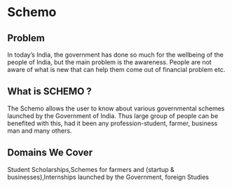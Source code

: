 # Schemo
## Problem
In today’s India, the government has done so much for the wellbeing of the people of India, but the main problem is the awareness. People are not aware of what is new that can help them come out of financial problem etc. 


## What is SCHEMO ?
The Schemo allows the user to know about various governmental schemes launched by the Government of India. Thus large group of people can be benefited with this, had it been any profession-student, farmer, business man and many others.


## Domains We Cover
Student Scholarships,Schemes for farmers and (startup & businesses),Internships launched by the Government, foreign Studies
